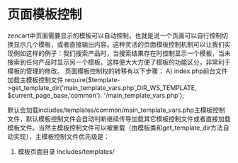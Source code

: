 # 页面模板控制

zencart中页面需要显示的模板可以自动控制，也就是说一个页面可以自行控制切换显示几个模板，或者直接输出内容。这种灵活的页面模板控制机制可以让我们实现例如这样的例子：我们搜索产品时，当搜索结果存在时控制显示一个模板，当未搜索到任何产品时显示另一个模板。这样便大大方便了模板的功能区分，非常利于模板的管理的修改。
页面模板控制权的转移有以下步骤：
A) index.php前台文件加载主模板控制文件
require($template->get_template_dir('main_template_vars.php',DIR_WS_TEMPLATE, $current_page_base,'common'). '/main_template_vars.php');

默认会加载includes/templates/common/main_template_vars.php主模板控制文件，默认模板控制文件会自动判断继续传导加载其它模板控制文件或者直接加载模板文件。当然主模板控制文件可以被重载（由模板类和get_template_dir方法自动实现），主模板控制文件优先级是：
1) 模板页面目录 includes/templates/<template>/<page>/main_template_vars.php 
2) 默认模板页面目录 includes/templates/template_default/<page>/main_template_vars.php 
3) 模板通用目录 includes/templates/<template>/common/main_template_vars.php 
4) 默认模板通用目录 includes/templates/template_default/common/main_template_vars.php 

B) 默认主模板控制文件
因为非默认主模板控制文件只是针对特殊情况，并且几乎不使用，所以在这里只介绍默认主模板控制文件。
默认主模板控制文件会首先判断includes/modules/<page>/目录是否存在main_template_vars.php模板控制文件，如果存在则加载，否则直接加载includes/templates/<template>/templates/目录或includes/templates/template_default/templates/目录下的tpl_<page>_default.php模板文件。

实际上，默认主模板并没有直接加载其它页面模板控制文件或模板文件，确切的是主模板文件会定义变量$body_code等于需要加载的文件名，然后再由tpl_main_page.php模板利用该变量加载对应的文件。

C) 页面模板控制文件
主模板控制文件将控制权移交给页面模板控制文件时，页面模板控制文件便拥有了最为灵活了页面控制能力。它将决定加载相应模板还是直接输出，在这里如果是继续加载模板文件，那么一般模板文件将被命名为tpl_<page>_***.php，通常文件避免命名为tpl_<page>_default.php，以免与标准模板文件名混淆。
页面模板控制文件的作用有：
	在加载模板之前设置模板参数
	定义不同模板，按需加载
	处理功能直接输出，无需模板介入

示例：加载可变模板
require($template->get_template_dir($tpl_page_body, DIR_WS_TEMPLATE, $current_page_base,'templates'). '/' . $tpl_page_body);

示例：加载标准模板文件
require($template->get_template_dir('tpl_specials_default.php',DIR_WS_TEMPLATE, $current_page_base,'templates'). '/tpl_specials_default.php');


D) 标准模板文件
标准模板文件位于includes/template/<template>/templates/目录或includes/template/template_default/templates/目录，文件名为tpl_<page>_default.php，模板文件可以再加载代码、模块或其它模板。
